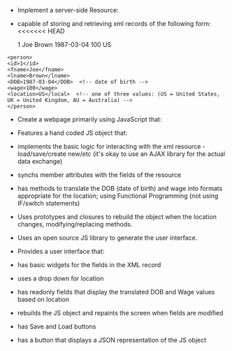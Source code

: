 - Implement a server-side Resource:
- capable of storing and retrieving xml records of the following form:
<<<<<<< HEAD

  <person>
  <id>1</id>
  <fname>Joe</fname>
  <lname>Brown</lname>
  <DOB>1987-03-04</DOB>  <!-- date of birth -->
  <wage>100</wage>
  <location>US</local>  <!-- one of three values: (US = United States, UK = United Kingdom, AU = Australia) -->
  </person>

```
<person>
<id>1</id>
<fname>Joe</fname>
<lname>Brown</lname>
<DOB>1987-03-04</DOB>  <!-- date of birth -->
<wage>100</wage>
<location>US</local>  <!-- one of three values: (US = United States, UK = United Kingdom, AU = Australia) -->
</person>  
```
 
 - Create a webpage primarily using JavaScript that:
- Features a hand coded JS object that:
- implements the basic logic for interacting with the xml resource - load/save/create new/etc  (it's okay to use an AJAX library for the actual data exchange)
- synchs member attributes with the fields of the resource
- has methods to translate the DOB (date of birth) and wage into formats appropriate for the location; using Functional Programming (not using IF/switch statements)
- Uses prototypes and closures to rebuild the object when the location changes, modifying/replacing methods. 
 
- Uses an open source JS library to generate the user interface.
 
- Provides a user interface that:
- has basic widgets for the fields in the XML record
- uses a drop down for location
- has readonly fields that display the translated DOB and Wage values based on location
- rebuilds the JS object and repaints the screen when fields are modified
- has Save and Load buttons
- has a button that displays a JSON representation of the JS object
